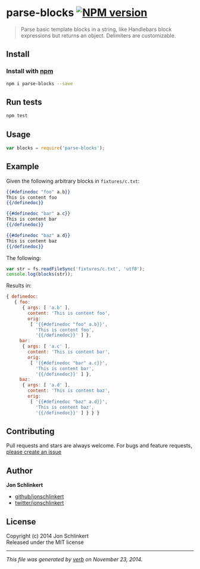 # parse-blocks [![NPM version](https://badge.fury.io/js/parse-blocks.svg)](http://badge.fury.io/js/parse-blocks)

> Parse basic template blocks in a string, like Handlebars block expressions but returns an object. Delimiters are customizable.

## Install
### Install with [npm](npmjs.org)

```bash
npm i parse-blocks --save
```

## Run tests

```bash
npm test
```

## Usage

```js
var blocks = require('parse-blocks');
```

## Example

Given the following arbitrary blocks in `fixtures/c.txt`:

```handlebars
{{#definedoc "foo" a.b}}
This is content foo
{{/definedoc}}

{{#definedoc "bar" a.c}}
This is content bar
{{/definedoc}}

{{#definedoc "baz" a.d}}
This is content baz
{{/definedoc}}
```

The following:

```js
var str = fs.readFileSync('fixtures/c.txt', 'utf8');
console.log(blocks(str));
```

Results in:

```js
{ definedoc:
   { foo:
      { args: [ 'a.b' ],
        content: 'This is content foo',
        orig:
         [ '{{#definedoc "foo" a.b}}',
           'This is content foo',
           '{{/definedoc}}' ] },
     bar:
      { args: [ 'a.c' ],
        content: 'This is content bar',
        orig:
         [ '{{#definedoc "bar" a.c}}',
           'This is content bar',
           '{{/definedoc}}' ] },
     baz:
      { args: [ 'a.d' ],
        content: 'This is content baz',
        orig:
         [ '{{#definedoc "baz" a.d}}',
           'This is content baz',
           '{{/definedoc}}' ] } } }
```


## Contributing
Pull requests and stars are always welcome. For bugs and feature requests, [please create an issue](https://github.com/jonschlinkert/parse-blocks/issues)

## Author

**Jon Schlinkert**
 
+ [github/jonschlinkert](https://github.com/jonschlinkert)
+ [twitter/jonschlinkert](http://twitter.com/jonschlinkert) 

## License
Copyright (c) 2014 Jon Schlinkert  
Released under the MIT license

***

_This file was generated by [verb](https://github.com/assemble/verb) on November 23, 2014._